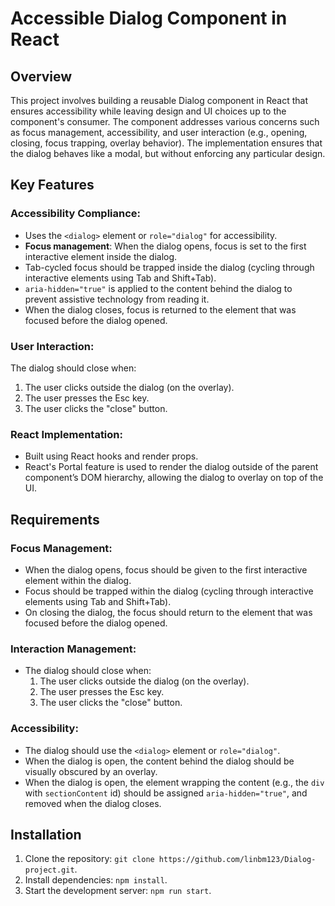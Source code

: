 # Accessible Dialog Component in React

## Overview
This project involves building a reusable Dialog component in React that ensures accessibility while leaving design and UI choices up to the component's consumer. The component addresses various concerns such as focus management, accessibility, and user interaction (e.g., opening, closing, focus trapping, overlay behavior). The implementation ensures that the dialog behaves like a modal, but without enforcing any particular design.

## Key Features

### Accessibility Compliance:
- Uses the `<dialog>` element or `role="dialog"` for accessibility.
- **Focus management**: When the dialog opens, focus is set to the first interactive element inside the dialog.
- Tab-cycled focus should be trapped inside the dialog (cycling through interactive elements using Tab and Shift+Tab).
- `aria-hidden="true"` is applied to the content behind the dialog to prevent assistive technology from reading it.
- When the dialog closes, focus is returned to the element that was focused before the dialog opened.

### User Interaction:
The dialog should close when:
1. The user clicks outside the dialog (on the overlay).
2. The user presses the Esc key.
3. The user clicks the "close" button.

### React Implementation:
- Built using React hooks and render props.
- React's Portal feature is used to render the dialog outside of the parent component’s DOM hierarchy, allowing the dialog to overlay on top of the UI.

## Requirements

### Focus Management:
- When the dialog opens, focus should be given to the first interactive element within the dialog.
- Focus should be trapped within the dialog (cycling through interactive elements using Tab and Shift+Tab).
- On closing the dialog, the focus should return to the element that was focused before the dialog opened.

### Interaction Management:
- The dialog should close when:
  1. The user clicks outside the dialog (on the overlay).
  2. The user presses the Esc key.
  3. The user clicks the "close" button.

### Accessibility:
- The dialog should use the `<dialog>` element or `role="dialog"`.
- When the dialog is open, the content behind the dialog should be visually obscured by an overlay.
- When the dialog is open, the element wrapping the content (e.g., the `div` with `sectionContent` id) should be assigned `aria-hidden="true"`, and removed when the dialog closes.

## Installation
1. Clone the repository: `git clone https://github.com/linbm123/Dialog-project.git`.
2. Install dependencies: `npm install`.
3. Start the development server: `npm run start`.